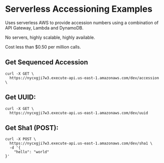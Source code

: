 # Serverless Accessioning Examples
Uses serverless AWS to provide accession numbers using a combination of API Gateway, Lambda and DynamoDB.

No servers, highly scalable, highly available. 

Cost less than $0.50 per million calls.

## Get Sequenced Accession
```
curl -X GET \
  https://nycxgji7w3.execute-api.us-east-1.amazonaws.com/dev/accession \
```
## Get UUID:
```
curl -X GET \
  https://nycxgji7w3.execute-api.us-east-1.amazonaws.com/dev/uuid
```

## Get Sha1 (POST):
```
curl -X POST \
  https://nycxgji7w3.execute-api.us-east-1.amazonaws.com/dev/sha1 \
  -d '{
    "hello": "world"
}'
```
